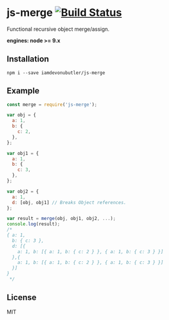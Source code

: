 # js-merge [![Build Status](https://travis-ci.org/iamdevonbutler/js-merge.svg?branch=master)](https://travis-ci.org/iamdevonbutler/js-assign)

Functional recursive object merge/assign.

**engines: node >= 9.x**

## Installation
```
npm i --save iamdevonubutler/js-merge
```

## Example
```javascript
const merge = require('js-merge');

var obj = {
  a: 1,
  b: {
    c: 2,
  },
};

var obj1 = {
  a: 1,
  b: {
    c: 3,
  },
};

var obj2 = {
  a: 1,
  d: [obj, obj1] // Breaks Object references.
};

var result = merge(obj, obj1, obj2, ...);
console.log(result);
/*
{ a: 1,
  b: { c: 3 },
  d: [{
    a: 1, b: [{ a: 1, b: { c: 2 } }, { a: 1, b: { c: 3 } }]
  },{
    a: 1, b: [{ a: 1, b: { c: 2 } }, { a: 1, b: { c: 3 } }]
  }]
}
 */

```

## License
MIT
